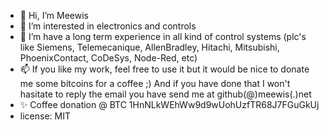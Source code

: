 - 👋 Hi, I’m Meewis
- 👀 I’m interested in electronics and controls
- 🌱 I’m have a long term experience in all kind of control systems (plc's like Siemens, Telemecanique, AllenBradley, Hitachi, Mitsubishi, PhoenixContact, CoDeSys, Node-Red, etc)
- 📫 If you like my work, feel free to use it but it would be nice to donate me some bitcoins for a coffee ;) And if you have done that I won't hasitate to reply the email you have send me at github(@)meewis(.)net
- ✨ Coffee donation @ BTC 1HnNLkWEhWw9d9wUohUzfTR68J7FGuGkUj
- license: MIT

<!---
Meewis/Meewis is a ✨ special ✨ repository because its `README.md` (this file) appears on your GitHub profile.
You can click the Preview link to take a look at your changes.
--->
